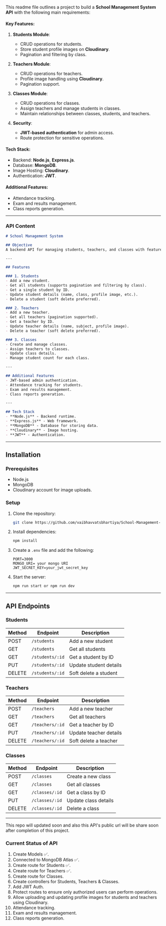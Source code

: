 This readme file outlines a project to build a **School Management System API** with the following main requirements:

#### Key Features:
1. **Students Module**:
   - CRUD operations for students.
   - Store student profile images on **Cloudinary**.
   - Pagination and filtering by class.

2. **Teachers Module**:
   - CRUD operations for teachers.
   - Profile image handling using **Cloudinary**.
   - Pagination support.

3. **Classes Module**:
   - CRUD operations for classes.
   - Assign teachers and manage students in classes.
   - Maintain relationships between classes, students, and teachers.

4. **Security**:
   - **JWT-based authentication** for admin access.
   - Route protection for sensitive operations.

#### Tech Stack:
- Backend: **Node.js**, **Express.js**.
- Database: **MongoDB**.
- Image Hosting: **Cloudinary**.
- Authentication: **JWT**.

#### Additional Features:
- Attendance tracking.
- Exam and results management.
- Class reports generation.

---

### API Content

```markdown
# School Management System

## Objective
A backend API for managing students, teachers, and classes with features like profile image uploads using **Cloudinary** and secure operations via **JWT-based authentication**.

---

## Features

### 1. Students
- Add a new student.
- Get all students (supports pagination and filtering by class).
- Get a single student by ID.
- Update student details (name, class, profile image, etc.).
- Delete a student (soft delete preferred).

### 2. Teachers
- Add a new teacher.
- Get all teachers (pagination supported).
- Get a teacher by ID.
- Update teacher details (name, subject, profile image).
- Delete a teacher (soft delete preferred).

### 3. Classes
- Create and manage classes.
- Assign teachers to classes.
- Update class details.
- Manage student count for each class.

---

## Additional Features
- JWT-based admin authentication.
- Attendance tracking for students.
- Exam and results management.
- Class reports generation.

---

## Tech Stack
- **Node.js** - Backend runtime.
- **Express.js** - Web framework.
- **MongoDB** - Database for storing data.
- **Cloudinary** - Image hosting.
- **JWT** - Authentication.

```
---

## Installation

### Prerequisites
- Node.js
- MongoDB
- Cloudinary account for image uploads.

### Setup
1. Clone the repository:
   ```bash
   git clone https://github.com/vaibhavvatsbhartiya/School-Management-System-API.git
   ```
2. Install dependencies:
   ```bash
   npm install
   ```
3. Create a `.env` file and add the following:
   ```
   PORT=3000
   MONGO_URI= your mongo URI
   JWT_SECRET_KEY=your_jwt_secret_key
   ```
4. Start the server:
   ```bash
   npm run start or npm run dev
   ```

---

## API Endpoints

### Students
| Method | Endpoint               | Description                      |
|--------|-------------------------|----------------------------------|
| POST   | `/students`            | Add a new student               |
| GET    | `/students`            | Get all students                |
| GET    | `/students/:id`        | Get a student by ID             |
| PUT    | `/students/:id`        | Update student details          |
| DELETE | `/students/:id`        | Soft delete a student           |

### Teachers
| Method | Endpoint               | Description                      |
|--------|-------------------------|----------------------------------|
| POST   | `/teachers`            | Add a new teacher               |
| GET    | `/teachers`            | Get all teachers                |
| GET    | `/teachers/:id`        | Get a teacher by ID             |
| PUT    | `/teachers/:id`        | Update teacher details          |
| DELETE | `/teachers/:id`        | Soft delete a teacher           |

### Classes
| Method | Endpoint               | Description                      |
|--------|-------------------------|----------------------------------|
| POST   | `/classes`             | Create a new class              |
| GET    | `/classes`             | Get all classes                 |
| GET    | `/classes/:id`         | Get a class by ID               |
| PUT    | `/classes/:id`         | Update class details            |
| DELETE | `/classes/:id`         | Delete a class                  |

---

This repo will updated soon and also this API's public url will be share soon after completion of this project.

### Current Status of API
1. Create Models ✅.
2. Connected to MongoDB Atlas ✅.
3. Create route for Students ✅.
4. Create route for Teachers ✅.
5. Create route for Classes.
6. Create controllers for Students, Teachers & Classes.
7. Add JWT Auth.
8. Protect routes to ensure only authorized users can perform operations.
9. Allow uploading and updating profile images for students and teachers using Cloudinary.
10. Attendance tracking.
11. Exam and results management.
12. Class reports generation.